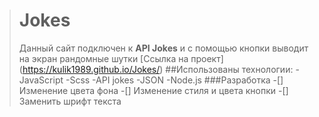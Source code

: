 ># Jokes
>Данный сайт подключен к **API Jokes** и с помощью кнопки выводит на экран рандомные шутки
> [Ссылка на проект] (https://kulik1989.github.io/Jokes/)
##Использованы технологии:
-JavaScript
-Scss
-API jokes
-JSON
-Node.js
###Разработка
-[] Изменение цвета фона
-[] Изменение стиля и цвета кнопки
-[] Заменить шрифт текста 
